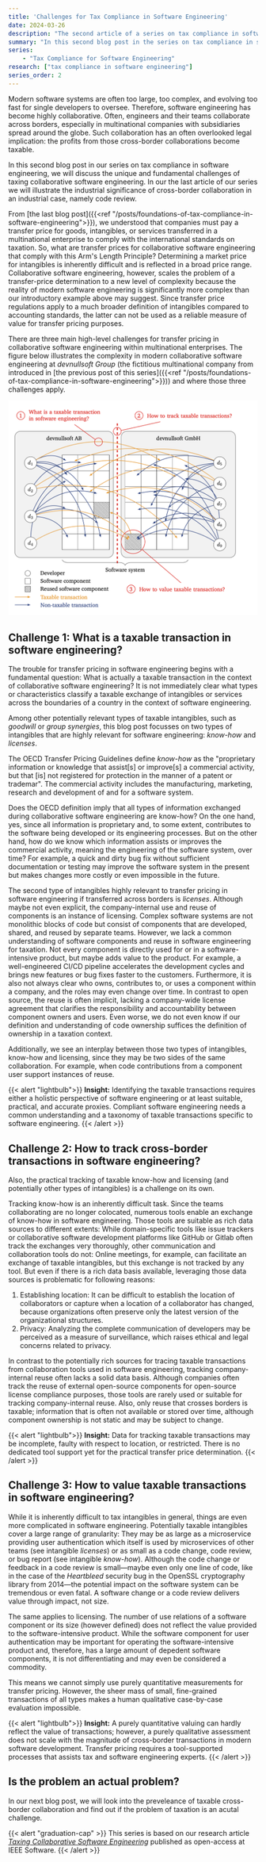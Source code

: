 ```yaml
---
title: 'Challenges for Tax Compliance in Software Engineering'
date: 2024-03-26
description: "The second article of a series on tax compliance in software engineering reveals the fundemantal challenges unique to software engineering."
summary: "In this second blog post in the series on tax compliance in software engineering, we will discuss the unique and fundamental challenges of taxing collaborative software engineering. "
series: 
    - "Tax Compliance for Software Engineering"
research: ["tax compliance in software engineering"]
series_order: 2
---
```


Modern software systems are often too large, too complex, and evolving too fast for single developers to oversee. Therefore, software engineering has become highly collaborative. Often, engineers and their teams collaborate across borders, especially in multinational companies with subsidiaries spread around the globe. Such collaboration has an often overlooked legal implication: the profits from those cross-border collaborations become taxable.

In this second blog post in our series on tax compliance in software engineering, we will discuss the unique and fundamental challenges of taxing collaborative software engineering. In our the last article of our series we will illustrate the industrial significance of cross-border collaboration in an industrial case, namely code review.

From [the last blog post]({{<ref "/posts/foundations-of-tax-compliance-in-software-engineering">}}), we understood that companies must pay a transfer price for goods, intangibles, or services transferred in a multinational enterprise to comply with the international standards on taxation. So, what are transfer prices for collaborative software engineering that comply with this Arm's Length Principle? Determining a market price for intangibles is inherently difficult and is reflected in a broad price range. Collaborative software engineering, however, scales the problem of a transfer-price determination to a new level of complexity because the reality of modern software engineering is significantly more complex than our introductory example above may suggest. Since transfer price regulations apply to a much broader definition of intangibles compared to accounting standards, the latter can not be used as a reliable measure of value for transfer pricing purposes.

There are three main high-level challenges for transfer pricing in collaborative software engineering within multinational enterprises. The figure below illustrates the complexity in modern collaborative software engineering at *devnullsoft Group* (the fictitious multinational company from introduced in [the previous post of this series]({{<ref "/posts/foundations-of-tax-compliance-in-software-engineering">}})) and where those three challenges apply.

![The challenges for tax compliance in modern collaborative software engineering](challenges.png "The challenges for tax compliance in modern collaborative software engineering")

## Challenge 1: What is a taxable transaction in software engineering?

The trouble for transfer pricing in software engineering begins with a fundamental question: What is actually a taxable transaction in the context of collaborative software engineering? It is not immediately clear what types or characteristics classify a taxable exchange of intangibles or services across the boundaries of a country in the context of software engineering.

Among other potentially relevant types of taxable intangibles, such as *goodwill* or *group synergies*, this blog post focusses on two types of intangibles that are highly relevant for software engineering: *know-how* and *licenses*.

The OECD Transfer Pricing Guidelines define *know-how* as the "proprietary information or knowledge that assist[s] or improve[s] a commercial activity, but that [is] not registered for protection in the manner of a patent or trademar". The commercial activity includes the manufacturing, marketing, research and development of and for a software system.

Does the OECD definition imply that all types of information exchanged during collaborative software engineering are know-how? On the one hand, yes, since all information is proprietary and, to some extent, contributes to the software being developed or its engineering processes. But on the other hand, how do we know which information assists or improves the commercial activity, meaning the engineering of the software system, over time? For example, a quick and dirty bug fix without sufficient documentation or testing may improve the software system in the present but makes changes more costly or even impossible in the future.

The second type of intangibles highly relevant to transfer pricing in software engineering if transferred across borders is *licenses*. Although maybe not even explicit, the company-internal use and reuse of components is an instance of licensing. Complex software systems are not monolithic blocks of code but consist of components that are developed, shared, and reused by separate teams. However, we lack a common understanding of software components and reuse in software engineering for taxation. Not every component is directly used for or in a software-intensive product, but maybe adds value to the product. For example, a well-engineered CI/CD pipeline accelerates the development cycles and brings new features or bug fixes faster to the customers. Furthermore, it is also not always clear who owns, contributes to, or uses a component within a company, and the roles may even change over time. In contrast to open source, the reuse is often implicit, lacking a company-wide license agreement that clarifies the responsibility and accountability between component owners and users. Even worse, we do not even know if our definition and understanding of code ownership suffices the definition of ownership in a taxation context.

Additionally, we see an interplay between those two types of intangibles, know-how and licensing, since they may be two sides of the same collaboration. For example, when code contributions from a component user support instances of reuse.

{{< alert "lightbulb">}}
**Insight:** Identifying the taxable transactions requires either a holistic perspective of software engineering or at least suitable, practical, and accurate proxies. Compliant software engineering needs a common understanding and a taxonomy of taxable transactions specific to software engineering.
{{< /alert >}}

## Challenge 2: How to track cross-border transactions in software engineering?

Also, the practical tracking of taxable know-how and licensing (and potentially other types of intangibles) is a challenge on its own.

Tracking know-how is an inherently difficult task. Since the teams collaborating are no longer colocated, numerous tools enable an exchange of know-how in software engineering. Those tools are suitable as rich data sources to different extents: While domain-specific tools like issue trackers or collaborative software development platforms like GitHub or Gitlab often track the exchanges very thoroughly, other communication and collaboration tools do not: Online meetings, for example, can facilitate an exchange of taxable intangibles, but this exchange is not tracked by any tool. But even if there is a rich data basis available, leveraging those data sources is problematic for following reasons:

1. Establishing location: It can be difficult to establish the location of collaborators or capture when a location of a collaborator has changed, because organizations often preserve only the latest version of the organizational structures.
2. Privacy: Analyzing the complete communication of developers may be perceived as a measure of surveillance, which raises ethical and legal concerns related to privacy.

In contrast to the potentially rich sources for tracing taxable transactions from collaboration tools used in software engineering, tracking company-internal reuse often lacks a solid data basis. Although companies often track the reuse of external open-source components for open-source license compliance purposes, those tools are rarely used or suitable for tracking company-internal reuse. Also, only reuse that crosses borders is taxable; information that is often not available or stored over time, although component ownership is not static and may be subject to change.

{{< alert "lightbulb">}}
**Insight:** Data for tracking taxable transactions may be incomplete, faulty with respect to location, or restricted. There is no dedicated tool support yet for the practical transfer price determination.
{{< /alert >}}

## Challenge 3: How to value taxable transactions in software engineering?

While it is inherently difficult to tax intangibles in general, things are even more complicated in software engineering. Potentially taxable intangibles cover a large range of granularity: They may be as large as a microservice providing user authentication which itself is used by microservices of other teams (see intangible *licenses*) or as small as a code change, code review, or bug report (see intangible *know-how*). Although the code change or feedback in a code review is small—maybe even only one line of code, like in the case of the *Heartbleed* security bug in the OpenSSL cryptography library from 2014—the potential impact on the software system can be tremendous or even fatal. A software change or a code review delivers value through impact, not size.

The same applies to licensing. The number of use relations of a software component or its size (however defined) does not reflect the value provided to the software-intensive product. While the software component for user authentication may be important for operating the software-intensive product and, therefore, has a large amount of depedent software components, it is not differentiating and may even be considered a commodity.

This means we cannot simply use purely quantitative measurements for transfer pricing. However, the sheer mass of small, fine-grained transactions of all types makes a human qualitative case-by-case evaluation impossible.

{{< alert "lightbulb">}}
**Insight:** A purely quantitative valuing can hardly reflect the value of transactions; however, a purely qualitative assessment does not scale with the magnitude of cross-border transactions in modern software development. Transfer pricing requires a tool-supported processes that assists tax and software engineering experts.
{{< /alert >}}

## Is the problem an actual problem?

In our next blog post, we will look into the preveleance of taxable cross-border collaboration and find out if the problem of taxation is an acutal challenge.

{{< alert "graduation-cap" >}}
This series is based on our research article *[Taxing Collaborative Software Engineering](https://doi.ieeecomputersociety.org/10.1109/MS.2023.3346646)* published as open-access at IEEE Software.
{{< /alert >}}
